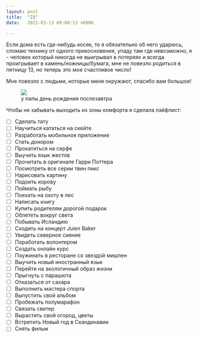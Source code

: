 ```yaml
---
layout: post
title:  "23"
date:   2021-03-13 09:00:13 +0900

---
```


Если дома есть где-нибудь косяк, то я обязательно об него ударюсь, сломаю технику от одного прикосновения, упаду там где невозможно, я - человек который никогда не выигрывал в лотереях и всегда проигрывает в камень/ножницы/бумага, мне не повезло родиться в пятницу 13, но теперь это мое счастливое число!

Мне повезло с людьми, которые меня окружают, спасибо вам большое!

<figure>
  <img src="{{ site.url }}/assets/images/yaibatya.jpg" data-action="zoom" /><figcaption>у папы день рождения послезавтра</figcaption>
</figure>

Чтобы не забывать выходить из зоны комфорта я сделала лайфлист:

- [ ]  Сделать тату
- [ ]  Научиться кататься на скейте
- [ ]  Разработать мобильное приложение
- [ ]  Стать донором
- [ ]  Прокатиться на серфе
- [ ]  Выучить язык жестов
- [ ]  Прочитать в оригинале Гарри Поттера
- [ ]  Посмотреть все серии твин пикс
- [ ]  Нарисовать картину
- [ ]  Подоить корову
- [ ]  Поймать рыбу
- [ ]  Поехать на охоту в лес
- [ ]  Написать книгу
- [ ]  Купить родителям дорогой подарок
- [ ]  Облететь вокруг света
- [ ]  Побывать Исландию
- [ ]  Сходить на концерт Juien Baker
- [ ]  Увидеть северное сияние
- [ ]  Поработать волонтером
- [ ]  Создать онлайн курс
- [ ]  Поужинать в ресторане со звездой мишлен
- [ ]  Выучить новый иностранный язык
- [ ]  Перейти на экологичный образ жизни
- [ ]  Прыгнуть с парашюта
- [ ]  Отказаться от сахара
- [ ]  Выполнить мастера спорта
- [ ]  Выпустить свой альбом
- [ ]  Пробежать полумарафон
- [ ]  Связать свитер
- [ ]  Вырастить свой огород, цветы
- [ ]  Встретить Новый год в Скандинавии
- [ ]  Снять фильм
